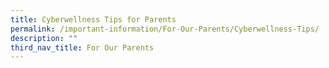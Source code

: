 ```yaml
---
title: Cyberwellness Tips for Parents
permalink: /important-information/For-Our-Parents/Cyberwellness-Tips/
description: ""
third_nav_title: For Our Parents
---
```

